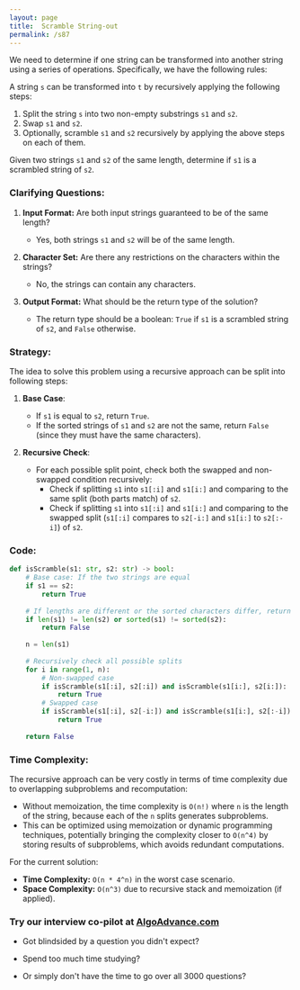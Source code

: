 ```yaml
---
layout: page
title:  Scramble String-out
permalink: /s87
---
```


We need to determine if one string can be transformed into another string using a series of operations. Specifically, we have the following rules:

A string `s` can be transformed into `t` by recursively applying the following steps:
1. Split the string `s` into two non-empty substrings `s1` and `s2`.
2. Swap `s1` and `s2`.
3. Optionally, scramble `s1` and `s2` recursively by applying the above steps on each of them.

Given two strings `s1` and `s2` of the same length, determine if `s1` is a scrambled string of `s2`.

### Clarifying Questions:

1. **Input Format:** Are both input strings guaranteed to be of the same length?
   - Yes, both strings `s1` and `s2` will be of the same length.
   
2. **Character Set:** Are there any restrictions on the characters within the strings?
   - No, the strings can contain any characters.

3. **Output Format:** What should be the return type of the solution?
   - The return type should be a boolean: `True` if `s1` is a scrambled string of `s2`, and `False` otherwise.

### Strategy:

The idea to solve this problem using a recursive approach can be split into following steps:
1. **Base Case**:
   - If `s1` is equal to `s2`, return `True`.
   - If the sorted strings of `s1` and `s2` are not the same, return `False` (since they must have the same characters).

2. **Recursive Check**:
   - For each possible split point, check both the swapped and non-swapped condition recursively:
     - Check if splitting `s1` into `s1[:i]` and `s1[i:]` and comparing to the same split (both parts match) of `s2`.
     - Check if splitting `s1` into `s1[:i]` and `s1[i:]` and comparing to the swapped split (`s1[:i]` compares to `s2[-i:]` and `s1[i:]` to `s2[:-i]`) of `s2`.

### Code:

```python
def isScramble(s1: str, s2: str) -> bool:
    # Base case: If the two strings are equal
    if s1 == s2:
        return True
    
    # If lengths are different or the sorted characters differ, return False
    if len(s1) != len(s2) or sorted(s1) != sorted(s2):
        return False
    
    n = len(s1)
    
    # Recursively check all possible splits
    for i in range(1, n):
        # Non-swapped case
        if isScramble(s1[:i], s2[:i]) and isScramble(s1[i:], s2[i:]):
            return True
        # Swapped case
        if isScramble(s1[:i], s2[-i:]) and isScramble(s1[i:], s2[:-i]):
            return True
    
    return False
```

### Time Complexity:

The recursive approach can be very costly in terms of time complexity due to overlapping subproblems and recomputation:

- Without memoization, the time complexity is `O(n!)` where `n` is the length of the string, because each of the `n` splits generates subproblems.
- This can be optimized using memoization or dynamic programming techniques, potentially bringing the complexity closer to `O(n^4)` by storing results of subproblems, which avoids redundant computations.

For the current solution:

- **Time Complexity:** `O(n * 4^n)` in the worst case scenario.
- **Space Complexity:** `O(n^3)` due to recursive stack and memoization (if applied).


### Try our interview co-pilot at [AlgoAdvance.com](https://algoAdvance.com)

- Got blindsided by a question you didn't expect?

- Spend too much time studying?

- Or simply don't have the time to go over all 3000 questions?


